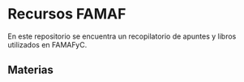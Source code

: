 # Recursos FAMAF

En este repositorio se encuentra un recopilatorio de apuntes y libros utilizados en FAMAFyC.

## Materias

